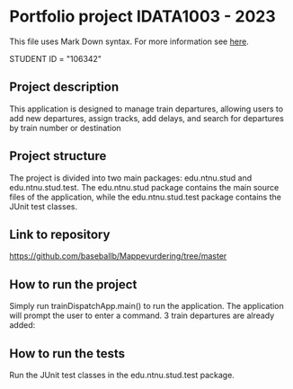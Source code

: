 # Portfolio project IDATA1003 - 2023
This file uses Mark Down syntax. For more information see [here](https://www.markdownguide.org/basic-syntax/).
 
STUDENT ID = "106342"

## Project description

This application is designed to manage train departures, allowing users to add new departures, assign tracks, add delays, and search for departures by train number or destination

## Project structure

The project is divided into two main packages: edu.ntnu.stud and edu.ntnu.stud.test. The edu.ntnu.stud package contains the main source files of the application, while the edu.ntnu.stud.test package contains the JUnit test classes.

## Link to repository

https://github.com/baseballb/Mappevurdering/tree/master

## How to run the project

Simply run trainDispatchApp.main() to run the application. The application will prompt the user to enter a command. 3 train departures are already added:

## How to run the tests

Run the JUnit test classes in the edu.ntnu.stud.test package.

